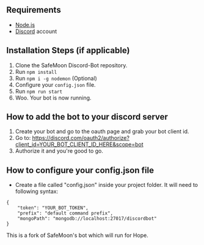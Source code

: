 ## Requirements

- [Node.js](http://nodejs.org/)
- [Discord](https://discordapp.com/) account

## Installation Steps (if applicable)

1. Clone the SafeMoon Discord-Bot repository.
2. Run `npm install`
3. Run `npm i -g nodemon` (Optional)
4. Configure your `config.json` file.
5. Run `npm run start`
6. Woo. Your bot is now running.

## How to add the bot to your discord server

1. Create your bot and go to the oauth page and grab your bot client id.
2. Go to: https://discord.com/oauth2/authorize?client_id=YOUR_BOT_CLIENT_ID_HERE&scope=bot
3. Authorize it and you're good to go.

## How to configure your config.json file

- Create a file called "config.json" inside your project folder. It will need to following syntax:

```
{
    "token": "YOUR_BOT_TOKEN",
    "prefix": "default command prefix",
    "mongoPath": "mongodb://localhost:27017/discordbot"
}
```

This is a fork of SafeMoon's bot which will run for Hope.